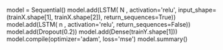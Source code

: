 

model = Sequential()
model.add(LSTM( N , activation='relu', input_shape=(trainX.shape[1], trainX.shape[2]), return_sequences=True))
model.add(LSTM( n , activation='relu', return_sequences=False))
model.add(Dropout(0.2))
model.add(Dense(trainY.shape[1]))
model.compile(optimizer='adam', loss='mse')
model.summary()